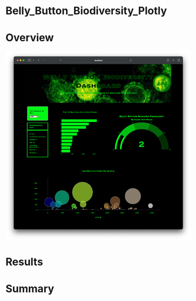 # Belly_Button_Biodiversity_Plotly

# Overview

![Overview](Static/images/overview.png)

# Results

# Summary
